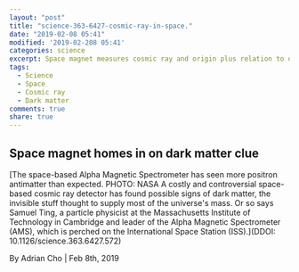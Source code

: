 ```yaml
---
layout: "post"
title: "science-363-6427-cosmic-ray-in-space."
date: "2019-02-08 05:41"
modified: '2019-02-208 05:41'
categories: science
excerpt: Space magnet measures cosmic ray and origin plus relation to dark matter
tags:
  - Science
  - Space
  - Cosmic ray
  - Dark matter
comments: true
share: true
---
```


## Space magnet homes in on dark matter clue

[The space-based Alpha Magnetic Spectrometer has seen more positron antimatter than expected. PHOTO: NASA A costly and controversial space-based cosmic ray detector has found possible signs of dark matter, the invisible stuff thought to supply most of the universe's mass. Or so says Samuel Ting, a particle physicist at the Massachusetts Institute of Technology in Cambridge and leader of the Alpha Magnetic Spectrometer (AMS), which is perched on the International Space Station (ISS).](DDOI: 10.1126/science.363.6427.572)

By Adrian Cho | Feb 8th, 2019
